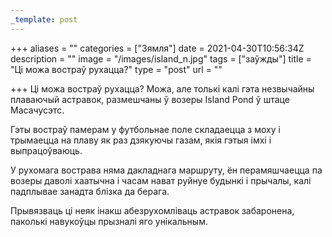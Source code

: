 ```yaml
---
_template: post
---
```



+++
aliases = ""
categories = ["Зямля"]
date = 2021-04-30T10:56:34Z
description = ""
image = "/images/island_n.jpg"
tags = ["заўжды"]
title = "Ці можа востраў рухацца?"
type = "post"
url = ""

+++
Ці можа востраў рухацца? Можа, але толькі калі гэта незвычайны плаваючый астравок, размешчаны ў возеры Island Pond ў штаце Масачусэтс.  
  
Гэты востраў памерам у футбольнае поле складаецца з моху і трымаецца на плаву як раз дзякуючы газам, якія гэтыя імхі і выпрацоўваюць.  
  
У рухомага вострава няма дакладнага маршруту, ён перамяшчаецца па возеры даволі хаатычна і часам нават руйнуе будынкі і прычалы, калі падплывае занадта блізка да берага.  
  
Прывязваць ці неяк інакш абезрухомліваць астравок забаронена, паколькі навукоўцы прызналі яго унікальным.
